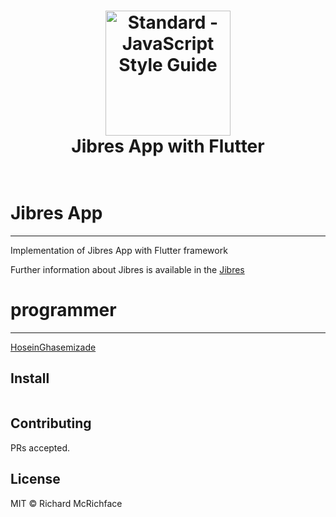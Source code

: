 <h1 align="center">
  <a href="https://standardjs.com"><img src="https://cdn.jibres.ir/logo/en/png/Jibres-Logo-en-safe-2048.png" alt="Standard - JavaScript Style Guide" width="200"></a>
  <br>
  Jibres App with Flutter
  <br>
  <br>
</h1>


# Jibres App
---------------------
Implementation of Jibres App with Flutter framework

[Jibres]: <http://jibres.com>
Further information about Jibres is available in the [Jibres]

# programmer
---------------------
[HoseinGhasemizade]: <http://ghasemizade>
[HoseinGhasemizade]

## Install

```
```



## Contributing

PRs accepted.

## License

MIT © Richard McRichface
